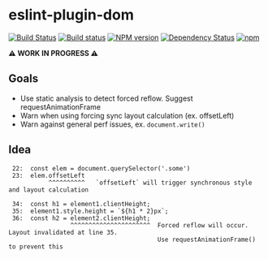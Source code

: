 eslint-plugin-dom
=====================
[![Build Status](https://travis-ci.org/amilajack/eslint-plugin-dom.svg?branch=master)](https://travis-ci.org/amilajack/eslint-plugin-dom)
[![Build status](https://ci.appveyor.com/api/projects/status/0suu7sewpme8mp6t/branch/master?svg=true)](https://ci.appveyor.com/project/amilajack/eslint-plugin-dom/branch/master)
[![NPM version](https://badge.fury.io/js/eslint-plugin-dom.svg)](http://badge.fury.io/js/eslint-plugin-dom)
[![Dependency Status](https://img.shields.io/david/amilajack/eslint-plugin-dom.svg)](https://david-dm.org/amilajack/eslint-plugin-dom)
[![npm](https://img.shields.io/npm/dm/eslint-plugin-dom.svg)](https://npm-stat.com/charts.html?package=eslint-plugin-dom)

**⚠️ WORK IN PROGRESS ⚠️**

## Goals
 - Use static analysis to detect forced reflow. Suggest requestAnimationFrame
 - Warn when using forcing sync layout calculation (ex. offsetLeft)
 - Warn against general perf issues, ex. `document.write()`

## Idea
```
 22:  const elem = document.querySelector('.some')
 23:  elem.offsetLeft
           ^^^^^^^^^^   `offsetLeft` will trigger synchronous style and layout calculation
```

```
 34:  const h1 = element1.clientHeight;
 35:  element1.style.height = `${h1 * 2}px`;
 36:  const h2 = element2.clientHeight;
                 ^^^^^^^^^^^^^^^^^^^^^^  Forced reflow will occur. Layout invalidated at line 35.
                                         Use requestAnimationFrame() to prevent this
```
